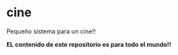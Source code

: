 cine
====

Pequeño sistema para un cine!!

**EL contenido de este repositorio es para todo el mundo!!**
